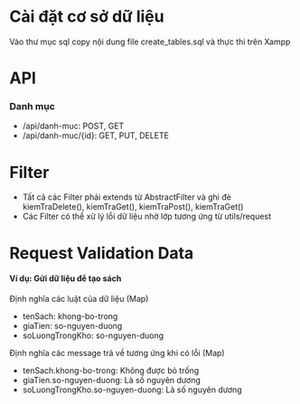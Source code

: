 <h1>Cài đặt cơ sở dữ liệu</h1>
<p>Vào thư mục sql copy nội dung file create_tables.sql và thực thi trên Xampp</p>

<h1>API</h1>
<h3>Danh mục</h3>
<ul>
    <li>/api/danh-muc: POST, GET</li>
    <li>/api/danh-muc/{id}: GET, PUT, DELETE</li>
</ul>

<h1>Filter</h1>
<ul>
    <li>Tất cả các Filter phải extends từ AbstractFilter và ghi đè kiemTraDelete(), kiemTraGet(), kiemTraPost(), kiemTraGet()</li>
    <li>Các Filter có thể xử lý lỗi dữ liệu nhờ lớp tương ứng từ utils/request</li>
</ul>

<h1>Request Validation Data</h1>
<h4>Ví dụ: Gửi dữ liệu để tạo sách</h4>
<p>Định nghĩa các luật của dữ liệu (Map)</p>
<ul>
    <li>tenSach: khong-bo-trong</li>
    <li>giaTien: so-nguyen-duong</li>
    <li>soLuongTrongKho: so-nguyen-duong</li>
</ul>
<p>Định nghĩa các message trả về tương ứng khi có lỗi (Map)</p>
<ul>
    <li>tenSach.khong-bo-trong: Không được bỏ trống</li>
    <li>giaTien.so-nguyen-duong: Là số nguyên dương</li>
    <li>soLuongTrongKho.so-nguyen-duong: Là số nguyên dương</li>
</ul>